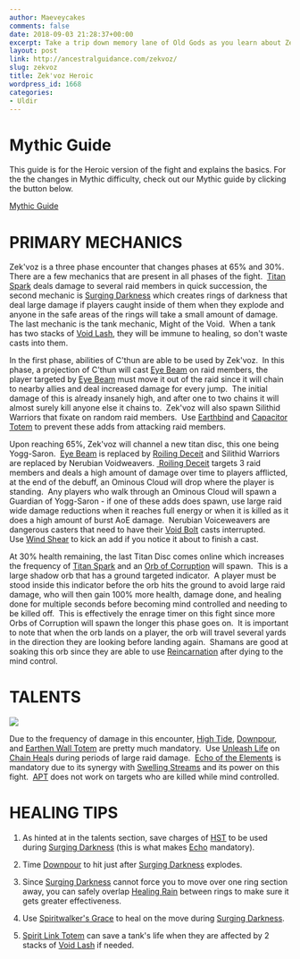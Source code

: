 ```yaml
---
author: Maeveycakes
comments: false
date: 2018-09-03 21:28:37+00:00
excerpt: Take a trip down memory lane of Old Gods as you learn about Zek'voz.
layout: post
link: http://ancestralguidance.com/zekvoz/
slug: zekvoz
title: Zek'voz Heroic
wordpress_id: 1668
categories:
- Uldir
---
```


# Mythic Guide


This guide is for the Heroic version of the fight and explains the basics.
For the the changes in Mythic difficulty, check out our Mythic guide by clicking the button below.

[
Mythic Guide
](https://ancestralguidance.com/mythic-zekvoz/)


# PRIMARY MECHANICS


Zek'voz is a three phase encounter that changes phases at 65% and 30%.  There are a few mechanics that are present in all phases of the fight.  [Titan Spark](https://www.wowhead.com/spell=264954/titan-spark) deals damage to several raid members in quick succession, the second mechanic is [Surging Darkness](https://www.wowhead.com/spell=265451/surging-darkness) which creates rings of darkness that deal large damage if players caught inside of them when they explode and anyone in the safe areas of the rings will take a small amount of damage.  The last mechanic is the tank mechanic, Might of the Void.  When a tank has two stacks of [Void Lash](https://www.wowhead.com/spell=265264/void-lash), they will be immune to healing, so don't waste casts into them.

In the first phase, abilities of C'thun are able to be used by Zek'voz.  In this phase, a projection of C'thun will cast [Eye Beam](https://www.wowhead.com/spell=264382/eye-beam) on raid members, the player targeted by [Eye Beam](https://www.wowhead.com/spell=264382/eye-beam) must move it out of the raid since it will chain to nearby allies and deal increased damage for every jump.  The initial damage of this is already insanely high, and after one to two chains it will almost surely kill anyone else it chains to.  Zek'voz will also spawn Silithid Warriors that fixate on random raid members.  Use [Earthbind](https://www.wowhead.com/spell=2484/earthbind-totem) and [Capacitor Totem](https://www.wowhead.com/spell=192058/capacitor-totem) to prevent these adds from attacking raid members.

Upon reaching 65%, Zek'voz will channel a new titan disc, this one being Yogg-Saron.  [Eye Beam](https://www.wowhead.com/spell=264382/eye-beam) is replaced by [Roiling Deceit](https://www.wowhead.com/spell=265360/roiling-deceit) and Silithid Warriors are replaced by Nerubian Voidweavers. [ Roiling Deceit](https://www.wowhead.com/spell=265360/roiling-deceit) targets 3 raid members and deals a high amount of damage over time to players afflicted, at the end of the debuff, an Ominous Cloud will drop where the player is standing.  Any players who walk through an Ominous Cloud will spawn a Guardian of Yogg-Saron - if one of these adds does spawn, use large raid wide damage reductions when it reaches full energy or when it is killed as it does a high amount of burst AoE damage.  Nerubian Voiceweavers are dangerous casters that need to have their [Void Bolt](https://www.wowhead.com/spell=267180/void-bolt) casts interrupted.  Use [Wind Shear](https://www.wowhead.com/spell=57994/wind-shear) to kick an add if you notice it about to finish a cast.

At 30% health remaining, the last Titan Disc comes online which increases the frequency of [Titan Spark](https://www.wowhead.com/spell=264954/titan-spark) and an [Orb of Corruption](https://www.wowhead.com/spell=267334/orb-of-corruption) will spawn.  This is a large shadow orb that has a ground targeted indicator.  A player must be stood inside this indicator before the orb hits the ground to avoid large raid damage, who will then gain 100% more health, damage done, and healing done for multiple seconds before becoming mind controlled and needing to be killed off.  This is effectively the enrage timer on this fight since more Orbs of Corruption will spawn the longer this phase goes on.  It is important to note that when the orb lands on a player, the orb will travel several yards in the direction they are looking before landing again.  Shamans are good at soaking this orb since they are able to use [Reincarnation](https://www.wowhead.com/spell=20608/reincarnation) after dying to the mind control.


# TALENTS


![](http://ancestralguidance.com/wp-content/uploads/2018/09/zekvosHtalent.png)

Due to the frequency of damage in this encounter, [High Tide](https://www.wowhead.com/spell=157154/high-tide), [Downpour](https://www.wowhead.com/spell=207778/downpour), and [Earthen Wall Totem](https://www.wowhead.com/spell=198838/earthen-wall-totem) are pretty much mandatory.  Use [Unleash Life](https://www.wowhead.com/spell=73685/unleash-life) on [Chain Heal](https://www.wowhead.com/spell=1064/chain-heal)s during periods of large raid damage.  [Echo of the Elements](https://www.wowhead.com/spell=108283/echo-of-the-elements) is mandatory due to its synergy with [Swelling Streams](https://www.wowhead.com/spell=275488/swelling-stream) and its power on this fight.  [APT](https://www.wowhead.com/spell=207399/ancestral-protection-totem) does not work on targets who are killed while mind controlled.


# HEALING TIPS





 	
  1. As hinted at in the talents section, save charges of [HST](https://www.wowhead.com/spell=5394/healing-stream-totem) to be used during [Surging Darkness](https://www.wowhead.com/spell=265451/surging-darkness) (this is what makes [Echo](https://www.wowhead.com/spell=108283/echo-of-the-elements) mandatory).

 	
  2. Time [Downpour](https://www.wowhead.com/spell=207778/downpour) to hit just after [Surging Darkness](https://www.wowhead.com/spell=265451/surging-darkness) explodes.

 	
  3. Since [Surging Darkness](https://www.wowhead.com/spell=265451/surging-darkness) cannot force you to move over one ring section away, you can safely overlap [Healing Rain](https://www.wowhead.com/spell=73920/healing-rain) between rings to make sure it gets greater effectiveness.

 	
  4. Use [Spiritwalker's Grace](https://www.wowhead.com/spell=79206/spiritwalkers-grace) to heal on the move during [Surging Darkness](https://www.wowhead.com/spell=265451/surging-darkness).

 	
  5. [Spirit Link Totem](https://www.wowhead.com/spell=151175/spirit-link-totem) can save a tank's life when they are affected by 2 stacks of [Void Lash](https://www.wowhead.com/spell=265264/void-lash) if needed.


